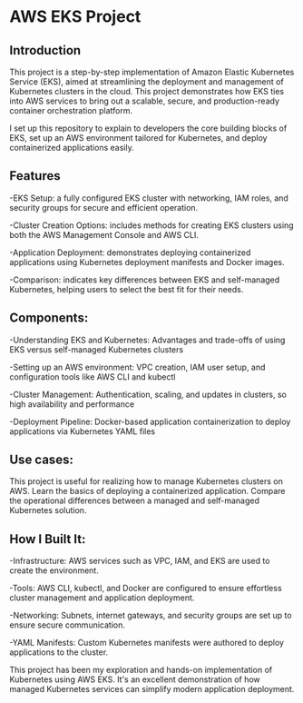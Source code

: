 # AWS EKS Project

## Introduction

This project is a step-by-step implementation of Amazon Elastic Kubernetes Service (EKS), aimed at streamlining the deployment and management of Kubernetes clusters in the cloud. This project demonstrates how EKS ties into AWS services to bring out a scalable, secure, and production-ready container orchestration platform.

I set up this repository to explain to developers the core building blocks of EKS, set up an AWS environment tailored for Kubernetes, and deploy containerized applications easily.

## Features

-EKS Setup: a fully configured EKS cluster with networking, IAM roles, and security groups for secure and efficient operation.

-Cluster Creation Options: includes methods for creating EKS clusters using both the AWS Management Console and AWS CLI.

-Application Deployment: demonstrates deploying containerized applications using Kubernetes deployment manifests and Docker images.

-Comparison: indicates key differences between EKS and self-managed Kubernetes, helping users to select the best fit for their needs.

## Components:

-Understanding EKS and Kubernetes: Advantages and trade-offs of using EKS versus self-managed Kubernetes clusters

-Setting up an AWS environment: VPC creation, IAM user setup, and configuration tools like AWS CLI and kubectl

-Cluster Management: Authentication, scaling, and updates in clusters, so high availability and performance

-Deployment Pipeline: Docker-based application containerization to deploy applications via Kubernetes YAML files

## Use cases:

This project is useful for realizing how to manage Kubernetes clusters on AWS.
Learn the basics of deploying a containerized application.
Compare the operational differences between a managed and self-managed Kubernetes solution.

## How I Built It:

-Infrastructure: AWS services such as VPC, IAM, and EKS are used to create the environment.

-Tools: AWS CLI, kubectl, and Docker are configured to ensure effortless cluster management and application deployment.

-Networking: Subnets, internet gateways, and security groups are set up to ensure secure communication.

-YAML Manifests: Custom Kubernetes manifests were authored to deploy applications to the cluster.

This project has been my exploration and hands-on implementation of Kubernetes using AWS EKS. It's an excellent demonstration of how managed Kubernetes services can simplify modern application deployment.

